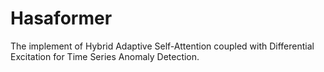 # Hasaformer
The implement of Hybrid Adaptive Self-Attention coupled with Differential Excitation for Time Series Anomaly Detection.
